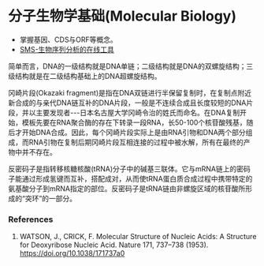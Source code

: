 # 分子生物学基础(Molecular Biology)


* 掌握基因、CDS与ORF等概念。
* [SMS-生物序列分析的在线工具](http://blog.ligene.cn/2021/08/05/SMS/)

简单而言，DNA的一级结构就是DNA单链；二级结构就是DNA的双螺旋结构；三级结构就是在二级结构基础上的DNA超螺旋结构。

冈崎片段(Okazaki fragment)是指在DNA双链进行半保留复制时，在复制点附近新合成的与亲代DNA链互补的DNA片段，一般是不连续合成且长度较短的DNA片段，并以主要发现者---日本名古屋大学冈崎令治的姓氏而命名。在DNA复制开始，模板先要在RNA聚合酶的存在下转录一段RNA，长50-100个核苷酸残基，随后才开始DNA合成。因此，每个冈崎片段实际上是由RNA引物和DNA两个部分组成，而RNA引物在复制后期冈崎片段互相连接的过程中被水解，所有在最终的产物中并不存在。

反密码子是指转移核糖核酸(tRNA)分子中的碱基三联体。它与mRNA链上的密码子能通过形成氢键而互补，搭配成对，从而使tRNA蛋白质合成过程中携带特定的氨基酸分子到mRNA指定的部位。反密码子是tRNA链由非螺旋区域的核苷酸所形成的“突环”的一部分。


### References
1. WATSON, J., CRICK, F. Molecular Structure of Nucleic Acids: A Structure for Deoxyribose Nucleic Acid. Nature 171, 737–738 (1953). https://doi.org/10.1038/171737a0

